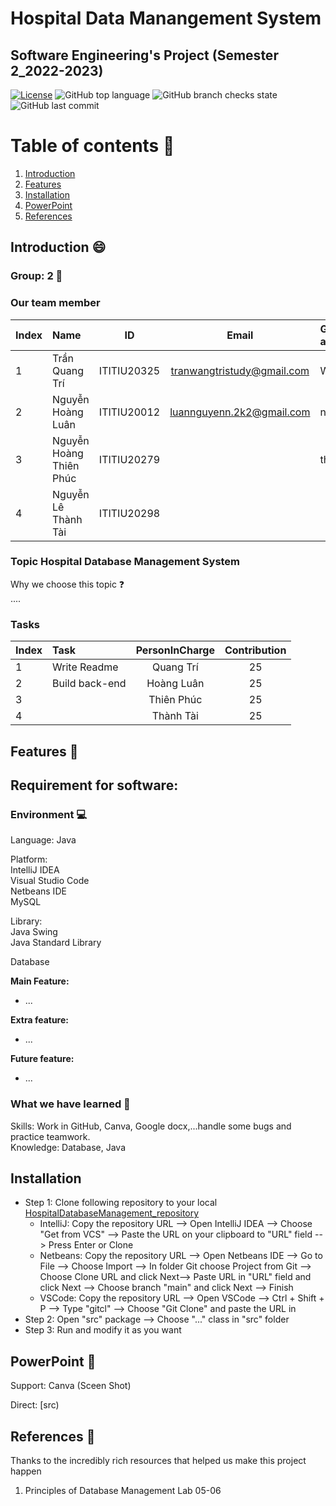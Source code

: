 # Hospital Data Manangement System
## Software Engineering's Project (Semester 2_2022-2023)

[![License](https://img.shields.io/badge/license-MIT-green)](./LICENSE) ![GitHub top language](https://img.shields.io/github/languages/top/naulkun7/Hospital-Data-Manangement-System) ![GitHub branch checks state](https://img.shields.io/github/checks-status/naulkun7/Hospital-Data-Manangement-System/main)
![GitHub last commit](https://img.shields.io/github/last-commit/naulkun7/Hospital-Data-Manangement-System)

# Table of contents :round_pushpin:  

1. [Introduction](#Introduction)
2. [Features](#Features)
3. [Installation](#Installation)
4. [PowerPoint](#PowerPoint)
5. [References](#References)

## Introduction <a name="Introduction"></a> :smile:
### Group: 2 :star_struck:
### Our team member
| Index | Name                   |     ID      |              Email               | Github account             |
|:------|:-----------------------|:-----------:|:--------------------------------:|:---------------------------|
| 1     | Trần Quang Trí | ITITIU20325 | tranwangtristudy@gmail.com | WangTris |
| 2     | Nguyễn Hoàng Luân | ITITIU20012 | luannguyenn.2k2@gmail.com | naulkun7           |
| 3     | Nguyễn Hoàng Thiên Phúc         | ITITIU20279 |  |   thienphuc1802           |
| 4     | Nguyễn Lê Thành Tài    | ITITIU20298 |  |                          |           

### Topic **Hospital Database Management System**  
Why we choose this topic :question:  
....
  
### Tasks  
| Index | Task                                                         | PersonInCharge | Contribution |
|:------|:-------------------------------------------------------------|:--------------:|:------------:|
| 1     | Write Readme      |   Quang Trí    |          25      |
| 2     |Build back-end     |   Hoàng Luân   |          25      |
| 3     |    |  Thiên Phúc     |      25          |
| 4     |  |     Thành Tài     |          25      |  

## Features <a name="Features"></a> :star2:
## Requirement for software:  

### Environment :computer:
Language: Java  

Platform:   
IntelliJ IDEA  
Visual Studio Code  
Netbeans IDE   
MySQL  

Library:   
Java Swing  
Java Standard Library  

Database

**Main Feature:**  
- ...

**Extra feature:**  

- ...  

**Future feature:**
- ...

### What we have learned :pencil:  
Skills: Work in GitHub, Canva, Google docx,...handle some bugs and practice teamwork.   
Knowledge: Database, Java

## Installation <a name="Installation"></a> 
- Step 1: Clone following repository to your local  [HospitalDatabaseManagement_repository](https://github.com/naulkun7/Hospital-Data-Manangement-System.git)  
    + IntelliJ: Copy the repository URL --> Open IntelliJ IDEA --> Choose "Get from VCS" --> Paste the URL on your clipboard to "URL" field --> Press Enter or Clone  
    + Netbeans: Copy the repository URL --> Open Netbeans IDE -->  Go to File --> Choose Import --> In folder Git choose Project from Git --> Choose Clone URL and click Next--> Paste URL in "URL" field and click Next --> Choose branch "main" and click Next --> Finish   
    + VSCode: Copy the repository URL --> Open VSCode --> Ctrl + Shift + P --> Type "gitcl" --> Choose "Git Clone" and paste the URL in   
- Step 2: Open "src" package --> Choose "..." class in "src" folder   
- Step 3: Run and modify it as you want
## PowerPoint <a name="PowerPoint"></a> 📖
   Support: Canva
   (Sceen Shot)
   
   Direct: [src)
   
## References <a name="References"></a> :book:
Thanks to the incredibly rich resources that helped us make this project happen 
1. Principles of Database Management Lab 05-06
